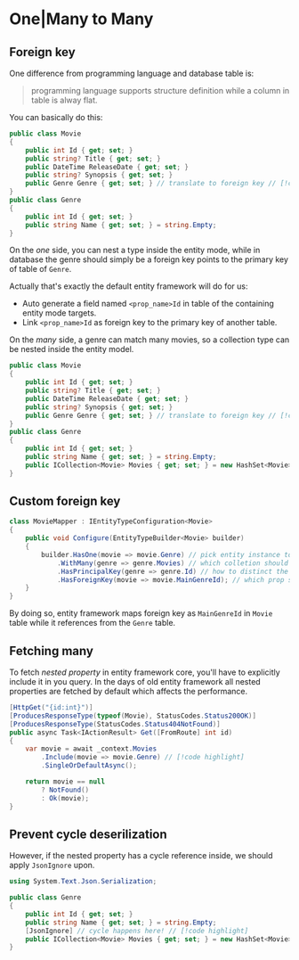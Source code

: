 # One|Many to Many

## Foreign key

One difference from programming language and database table is: 
> programming language supports structure definition while a column in table is alway flat.

You can basically do this:

```cs
public class Movie
{
    public int Id { get; set; }
    public string? Title { get; set; }
    public DateTime ReleaseDate { get; set; }
    public string? Synopsis { get; set; }
    public Genre Genre { get; set; } // translate to foreign key // [!code highlight]
}
public class Genre
{
    public int Id { get; set; }
    public string Name { get; set; } = string.Empty;
}
```

On the *one* side, you can nest a type inside the entity mode, while in database the genre should simply be a foreign key points to the primary key of table of `Genre`.

Actually that's exactly the default entity framework will do for us:

- Auto generate a field named `<prop_name>Id` in table of the containing entity mode targets.
- Link `<prop_name>Id` as foreign key to the primary key of another table.

On the *many* side, a genre can match many movies, so a collection type can be nested inside the entity model.

```cs
public class Movie
{
    public int Id { get; set; }
    public string? Title { get; set; }
    public DateTime ReleaseDate { get; set; }
    public string? Synopsis { get; set; }
    public Genre Genre { get; set; } // translate to foreign key // [!code highlight]
}
public class Genre
{
    public int Id { get; set; }
    public string Name { get; set; } = string.Empty;
    public ICollection<Movie> Movies { get; set; } = new HashSet<Movie>(); // [!code highlight]
}
```

## Custom foreign key

```cs
class MovieMapper : IEntityTypeConfiguration<Movie>
{
    public void Configure(EntityTypeBuilder<Movie> builder)
    {
        builder.HasOne(movie => movie.Genre) // pick entity instance to reference as foreign
            .WithMany(genre => genre.Movies) // which colletion should be the many 
            .HasPrincipalKey(genre => genre.Id) // how to distinct the foreign
            .HasForeignKey(movie => movie.MainGenreId); // which prop should be foreign key
    }
}
```

By doing so, entity framework maps foreign key as `MainGenreId` in `Movie` table while it references from the `Genre` table. 

## Fetching many

To fetch *nested property* in entity framework core, you'll have to explicitly include it in you query.
In the days of old entity framework all nested properties are fetched by default which affects the performance.

```cs
[HttpGet("{id:int}")]
[ProducesResponseType(typeof(Movie), StatusCodes.Status200OK)]
[ProducesResponseType(StatusCodes.Status404NotFound)]
public async Task<IActionResult> Get([FromRoute] int id)
{
    var movie = await _context.Movies
        .Include(movie => movie.Genre) // [!code highlight]
        .SingleOrDefaultAsync();

    return movie == null
        ? NotFound()
        : Ok(movie);
}
```

## Prevent cycle deserilization

However, if the nested property has a cycle reference inside, we should apply `JsonIgnore` upon.

```cs
using System.Text.Json.Serialization;

public class Genre
{
    public int Id { get; set; }
    public string Name { get; set; } = string.Empty;
    [JsonIgnore] // cycle happens here! // [!code highlight]
    public ICollection<Movie> Movies { get; set; } = new HashSet<Movie>();
}
```
